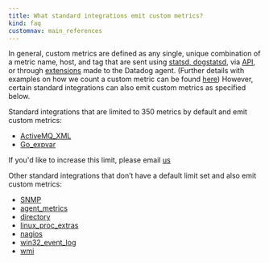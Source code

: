 ```yaml
---
title: What standard integrations emit custom metrics?
kind: faq
customnav: main_references
---
```


In general, custom metrics are defined as any single, unique combination of a metric name, host, and tag that are sent using [statsd, dogstatsd](/developers/dogstatsd), via [API](/api), or through [extensions](/agent/agent_checks) made to the Datadog agent. (Further details with examples on how we count a custom metric can be found [here](/getting_started/custom_metrics)) However, certain standard integrations can also emit custom metrics as specified below.

Standard integrations that are limited to 350 metrics by default and emit custom metrics: 

* [ActiveMQ_XML](/integrations/activemq_wml)
* [Go_expvar](/integrations/go_expvar)

If you'd like to increase this limit, please email [us](/help)

Other standard integrations that don’t have a default limit set and also emit custom metrics: 

* [SNMP](/integrations/snmp)
* [agent_metrics](/integrations/system)
* [directory](/integrations/directory)
* [linux_proc_extras](/integrations/system)
* [nagios](/integrations/nagios)
* [win32_event_log](/integrations/windows_service)
* [wmi](/integrations/wmi_check)